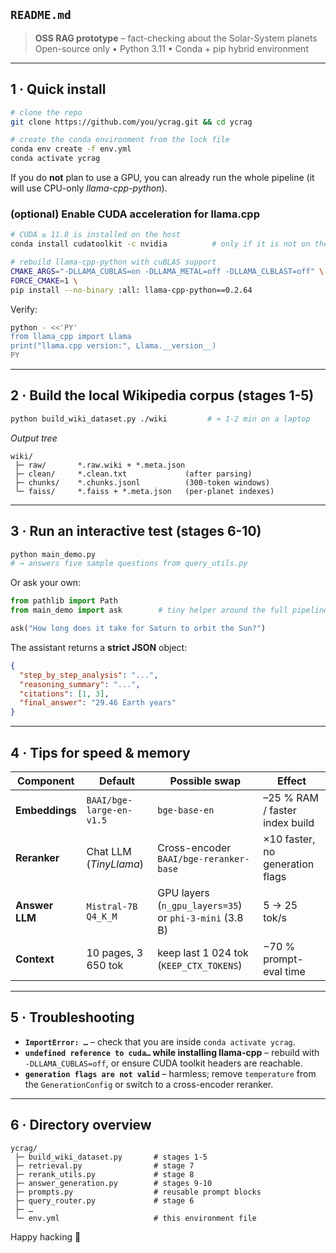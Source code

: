 ## `README.md`

> **OSS RAG prototype** – fact-checking about the Solar-System planets
> Open-source only • Python 3.11 • Conda + pip hybrid environment

---

## 1 · Quick install

```bash
# clone the repo
git clone https://github.com/you/ycrag.git && cd ycrag

# create the conda environment from the lock file
conda env create -f env.yml
conda activate ycrag
```

If you do **not** plan to use a GPU, you can already run the whole pipeline (it will use CPU-only *llama-cpp-python*).

### (optional) Enable CUDA acceleration for **llama.cpp**

```bash
# CUDA ≥ 11.8 is installed on the host
conda install cudatoolkit -c nvidia          # only if it is not on the system

# rebuild llama-cpp-python with cuBLAS support
CMAKE_ARGS="-DLLAMA_CUBLAS=on -DLLAMA_METAL=off -DLLAMA_CLBLAST=off" \
FORCE_CMAKE=1 \
pip install --no-binary :all: llama-cpp-python==0.2.64
```

Verify:

```bash
python - <<'PY'
from llama_cpp import Llama
print("llama.cpp version:", Llama.__version__)
PY
```

---

## 2 · Build the local Wikipedia corpus (stages 1-5)

```bash
python build_wiki_dataset.py ./wiki         # ≈ 1-2 min on a laptop
```

*Output tree*

```
wiki/
 ├─ raw/       *.raw.wiki + *.meta.json
 ├─ clean/     *.clean.txt             (after parsing)
 ├─ chunks/    *.chunks.jsonl          (300-token windows)
 └─ faiss/     *.faiss + *.meta.json   (per-planet indexes)
```

---

## 3 · Run an interactive test (stages 6-10)

```bash
python main_demo.py
# → answers five sample questions from query_utils.py
```

Or ask your own:

```python
from pathlib import Path
from main_demo import ask        # tiny helper around the full pipeline

ask("How long does it take for Saturn to orbit the Sun?")
```

The assistant returns a **strict JSON** object:

```json
{
  "step_by_step_analysis": "...",
  "reasoning_summary": "...",
  "citations": [1, 3],
  "final_answer": "29.46 Earth years"
}
```

---

## 4 · Tips for speed & memory

| Component      | Default                  | Possible swap                                          | Effect                          |
| -------------- | ------------------------ | ------------------------------------------------------ | ------------------------------- |
| **Embeddings** | `BAAI/bge-large-en-v1.5` | `bge-base-en`                                          | –25 % RAM / faster index build  |
| **Reranker**   | Chat LLM (*TinyLlama*)   | Cross-encoder `BAAI/bge-reranker-base`                 | ×10 faster, no generation flags |
| **Answer LLM** | `Mistral-7B Q4_K_M`      | GPU layers (`n_gpu_layers=35`) or `phi-3-mini` (3.8 B) | 5 → 25 tok/s                    |
| **Context**    | 10 pages, 3 650 tok      | keep last 1 024 tok (`KEEP_CTX_TOKENS`)                | −70 % prompt-eval time          |

---

## 5 · Troubleshooting

* **`ImportError: …`** – check that you are inside `conda activate ycrag`.
* **`undefined reference to cuda…` while installing llama-cpp** – rebuild with `-DLLAMA_CUBLAS=off`, or ensure CUDA toolkit headers are reachable.
* **`generation flags are not valid`** – harmless; remove `temperature` from the `GenerationConfig` or switch to a cross-encoder reranker.

---

## 6 · Directory overview

```
ycrag/
 ├─ build_wiki_dataset.py       # stages 1-5
 ├─ retrieval.py                # stage 7
 ├─ rerank_utils.py             # stage 8
 ├─ answer_generation.py        # stages 9-10
 ├─ prompts.py                  # reusable prompt blocks
 ├─ query_router.py             # stage 6
 ├─ …
 └─ env.yml                     # this environment file
```

Happy hacking 🚀
